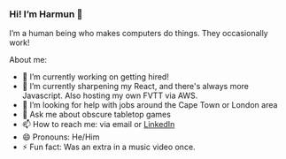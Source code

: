 ### Hi! I’m Harmun 👋

I’m a human being who makes computers do things. They occasionally work!

<!--
**HRossouw42/HRossouw42** is a ✨ _special_ ✨ repository because its `README.md` (this file) appears on your GitHub profile.
-->

About me:
- 🔭 I’m currently working on getting hired!
- 🌱 I’m currently sharpening my React, and there's always more Javascript. Also hosting my own FVTT via AWS.
- 🤔 I’m looking for help with jobs around the Cape Town or London area
- 💬 Ask me about obscure tabletop games
- 📫 How to reach me: via email or [LinkedIn](https://www.linkedin.com/in/harmunrossouw/)
- 😄 Pronouns: He/Him
- ⚡ Fun fact: Was an extra in a music video once.
